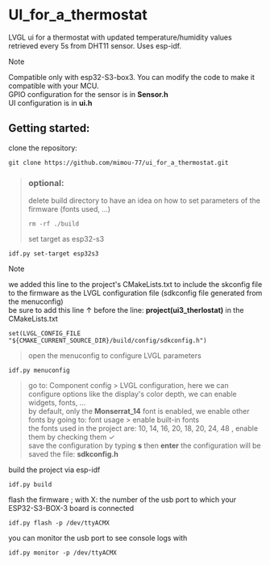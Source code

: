 # UI_for_a_thermostat
LVGL ui for a thermostat with updated temperature/humidity values retrieved every 5s from DHT11 sensor.
Uses esp-idf.

> [!NOTE]
> Compatible only with esp32-S3-box3. You can modify the code to make it compatible with your MCU.
> <br/> GPIO configuration for the sensor is in **Sensor.h**
> <br/> UI configuration is in **ui.h**

## Getting started:
clone the repository:
```
git clone https://github.com/mimou-77/ui_for_a_thermostat.git
```
> ### optional:
> delete build directory to have an idea on how to set parameters of the firmware (fonts used, ...)
> ```
> rm -rf ./build
> ```
> set target as esp32-s3
```
idf.py set-target esp32s3
```
> [!NOTE]
> we added this line to the project's CMakeLists.txt to include the skconfig file to the firmware as the LVGL configuration file (sdkconfig file generated from the menuconfig)
> <br/> be sure to add this line ↑ before the line: **project(ui3_therlostat)** in the CMakeLists.txt
```
set(LVGL_CONFIG_FILE "${CMAKE_CURRENT_SOURCE_DIR}/build/config/sdkconfig.h")
```
> open the menuconfig to configure LVGL parameters
```
idf.py menuconfig
```
> go to: Component config > LVGL configuration, here we can configure options like the display's color depth, we can enable widgets, fonts, ...
> <br/> by default, only the **Monserrat_14** font is enabled, we enable other fonts by going to: font usage > enable built-in fonts
> <br/> the fonts used in the project are: 10, 14, 16, 20, 18, 20, 24, 48 , enable them by checking them ✓
> <br/> save the configuration by typing **s** then **enter** the configuration will be saved the file: **sdkconfig.h**

build the project via esp-idf
```
idf.py build
```
flash the firmware ; with X: the number of the usb port to which your ESP32-S3-BOX-3 board is connected
```
idf.py flash -p /dev/ttyACMX
```
you can monitor the usb port to see console logs with
```
idf.py monitor -p /dev/ttyACMX
```

